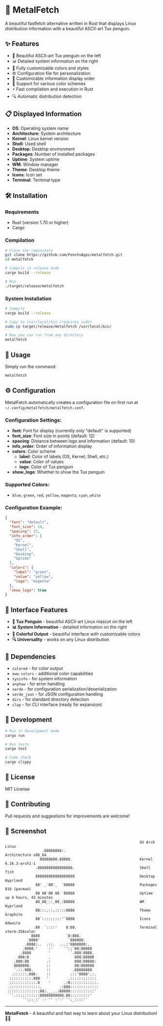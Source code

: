 # 🚀 MetalFetch

A beautiful fastfetch alternative written in Rust that displays Linux distribution information with a beautiful ASCII-art Tux penguin.

## ✨ Features

- 🐧 Beautiful ASCII-art Tux penguin on the left
- 📊 Detailed system information on the right
- 🌈 Fully customizable colors and styles
- ⚙️ Configuration file for personalization
- 🔄 Customizable information display order
- 🎨 Support for various color schemes
- ⚡ Fast compilation and execution in Rust
- 🔍 Automatic distribution detection

## 📋 Displayed Information

- **OS**: Operating system name
- **Architecture**: System architecture
- **Kernel**: Linux kernel version
- **Shell**: Used shell
- **Desktop**: Desktop environment
- **Packages**: Number of installed packages
- **Uptime**: System uptime
- **WM**: Window manager
- **Theme**: Desktop theme
- **Icons**: Icon set
- **Terminal**: Terminal type

## 🛠️ Installation

### Requirements

- Rust (version 1.70 or higher)
- Cargo

### Compilation

```bash
# Clone the repository
git clone https://github.com/FenchsApps/metalfetch.git
cd metalfetch

# Compile in release mode
cargo build --release

# Run
./target/release/metalfetch
```

### System Installation

```bash
# Compile
cargo build --release

# Copy to /usr/local/bin (requires sudo)
sudo cp target/release/metalfetch /usr/local/bin/

# Now you can run from any directory
metalfetch
```

## 🎯 Usage

Simply run the command:

```bash
metalfetch
```

## ⚙️ Configuration

MetalFetch automatically creates a configuration file on first run at `~/.config/metalfetch/metalfetch.conf`.

### Configuration Settings:

- **font**: Font for display (currently only "default" is supported)
- **font_size**: Font size in points (default: 12)
- **spacing**: Distance between logo and information (default: 10)
- **info_order**: Order of information display
- **colors**: Color scheme
  - **label**: Color of labels (OS, Kernel, Shell, etc.)
  - **value**: Color of values
  - **logo**: Color of Tux penguin
- **show_logo**: Whether to show the Tux penguin

### Supported Colors:
- `blue`, `green`, `red`, `yellow`, `magenta`, `cyan`, `white`

### Configuration Example:
```json
{
  "font": "default",
  "font_size": 14,
  "spacing": 15,
  "info_order": [
    "OS",
    "Kernel",
    "Shell",
    "Desktop",
    "Uptime"
  ],
  "colors": {
    "label": "green",
    "value": "yellow",
    "logo": "magenta"
  },
  "show_logo": true
}
```

## 🎨 Interface Features

- **🐧 Tux Penguin** - beautiful ASCII-art Linux mascot on the left
- **📊 System Information** - detailed information on the right
- **🌈 Colorful Output** - beautiful interface with customizable colors
- **🔍 Universality** - works on any Linux distribution

## 🔧 Dependencies

- `colored` - for color output
- `owo-colors` - additional color capabilities
- `sysinfo` - for system information
- `anyhow` - for error handling
- `serde` - for configuration serialization/deserialization
- `serde_json` - for JSON configuration handling
- `dirs` - for standard directory detection
- `clap` - for CLI interface (ready for expansion)

## 🚀 Development

```bash
# Run in development mode
cargo run

# Run tests
cargo test

# Code check
cargo clippy
```

## 📝 License

MIT License

## 🤝 Contributing

Pull requests and suggestions for improvements are welcome!

## 📸 Screenshot

```
                                                              OS Arch Linux
                 .88888888:.                                  Architecture x86_64
                88888888.88888.                               Kernel 6.16.3-arch1-1
              .8888888888888888.                              Shell fish
              888888888888888888                              Desktop Hyprland
              88' _`88'_  `88888                              Packages 816 (pacman)
              88 88 88 88  88888                              Uptime up 4 hours, 43 minutes
              88_88_::_88_:88888                              WM Hyprland
              88:::,::,:::::8888                              Theme Graphite
              88`:::::::::'`8888                              Icons Adwaita
             .88  `::::'    8:88.                             Terminal xterm-256color
            8888            `8:888.
          .8888'             `888888.
         .8888:..  .::.  ...:'8888888:.
        .8888.'     :'     `'::`88:88888
       .8888        '         `.888:8888.
      888:8         .           888:88888
    .888:88        .:           888:88888:
    8888888.       ::           88:888888
    `.::.888.      ::          .88888888
   .::::::.888.    ::         :::`8888'.:.
  ::::::::::.888   '         .::::::::::::
  ::::::::::::.8    '      .:8::::::::::::.
 .::::::::::::::.        .:888:::::::::::::
 :::::::::::::::88:.__..:88888:::::::::::'
  `'.:::::::::::88888888888.88:::::::::'
        `':::_:' -- '' -'-' `':_::::'`
```

---

**MetalFetch** - A beautiful and fast way to learn about your Linux distribution! 🐧✨
